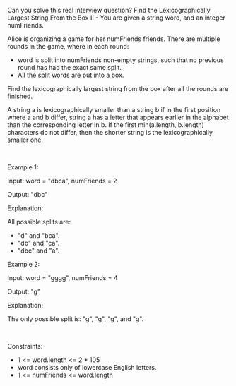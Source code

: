 Can you solve this real interview question? Find the Lexicographically Largest String From the Box II - You are given a string word, and an integer numFriends.

Alice is organizing a game for her numFriends friends. There are multiple rounds in the game, where in each round:

 * word is split into numFriends non-empty strings, such that no previous round has had the exact same split.
 * All the split words are put into a box.

Find the lexicographically largest string from the box after all the rounds are finished.

A string a is lexicographically smaller than a string b if in the first position where a and b differ, string a has a letter that appears earlier in the alphabet than the corresponding letter in b.
If the first min(a.length, b.length) characters do not differ, then the shorter string is the lexicographically smaller one.

 

Example 1:

Input: word = "dbca", numFriends = 2

Output: "dbc"

Explanation:

All possible splits are:

 * "d" and "bca".
 * "db" and "ca".
 * "dbc" and "a".

Example 2:

Input: word = "gggg", numFriends = 4

Output: "g"

Explanation:

The only possible split is: "g", "g", "g", and "g".

 

Constraints:

 * 1 <= word.length <= 2 * 105
 * word consists only of lowercase English letters.
 * 1 <= numFriends <= word.length